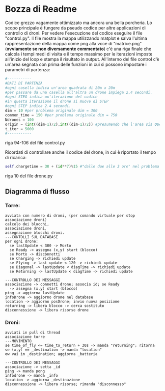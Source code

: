 # Bozza di Readme 

Codice grezzo vagamente ottimizzato ma ancora una bella porcheria.
Lo scopo principale è fungere da pseudo codice per altre applicazioni di controllo di droni.
Per vedere l'esecuzione del codice eseguire il file "control.py".
Il file mostra la mappa utilizzando matplot e salva l'ultima rappresentazione della mappa come png alla voce di "matrice.png"
(**ovviamente se non diversamente commentato**)
c'è una riga finale che calcola i tempi medi di visita e il tempo massimo per le iterazioni imposte all'inizio del loop e stampa il risultato in output.
All'interno del file control c'è un'area segnata con prima delle funzioni in cui si possono impostare i parametri di partenza:
```python
#-----------
#DATI DI PARTENZA
#ogni casella indica un'area quadrata di 20m x 20m 
#per passare da una casella all'altra un drone impiega 2.4 secondi. 
#ogni STEO indica un'iterazione del codice
#in questa iterazione il drone si muove di STEP
#ogni STEP indica 2.4 secondi. 
dim = 10 #per problema originale dim = 300
common_time = 150 #per problema originale dim = 750
Ndrones = 100
origin = (int((dim-1)/2),int((dim-1)/2)) #presumendo che l'area sia QUADRATA
t_iter = 5000
#-----------
```
riga 94-106 del file control.py


        
Ricordati di controllare anche il codice del drone, in cui è riportato il tempo di ricarica:
```python
self.chargetime = 30 + (id**7)%15 #"dalle due alle 3 ore" nel problema originale corrisponde alla seguente:300 + (id**7)%150 il modulo serve a variare
```
riga 10 del file drone.py


## Diagramma di flusso
### Torre:
```
avviata con numero di droni, (per comando virtuale per stop associazione droni)
calcolo dei blocchi, 
associazione droni,
assegnazione blocchi droni.
---CONTOLLI SUL DATABASE
per ogni drone:  
  se lastUpdate < 300 -> Morto
  se Ready -> assegna (x,y) start (blocco)
  se Morto -> disconnetti
  se Charging -> richiedi update   
  se Flying -> last update < 120 -> richiedi update 
  se Diagonal -> lastUpdate < diagTime -> richiedi update
  se Returning -> lastUpdate < diagTime -> richiedi update

---CONTROLLO DEI MESSAGGI  
associazione -> connetti drone; associa id; se Ready 
  -> assegna (x,y) start (blocco)
ping -> aggiorna lastUpdate
infoDrone -> aggiorno drone nel database
location -> aggiorno posDrone; invio nuova posizione
returning -> libera blocco -> cerca sostituto
disconnessione -> libera risorse drone
```


### Droni:
```
avviati in pull di thread
associazione torre
---MOVIMENTO
se time_of_fly <= time_to_return + 30s -> manda "returning"; ritorna
se (x,y) == _destination -> manda "location"
ow vai in _destination; aggiorna _batteria

---CONTROLLO DEI MESSAGGI
associazione -> setta _id
ping -> manda pong
infodrone -> manda _info
location -> aggiorna _destinazione
disconnessione -> libera risorse; rimanda "disconnesso"
```
